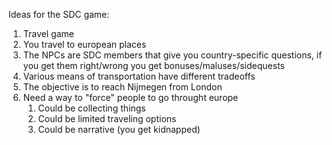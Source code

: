Ideas for the SDC game:

1. Travel game
2. You travel to european places
3. The NPCs are SDC members that give you country-specific questions, if you get them right/wrong you get bonuses/maluses/sidequests
4. Various means of transportation have different tradeoffs
5. The objective is to reach Nijmegen from London
6. Need a way to "force" people to go throught europe
   1. Could be collecting things
   2. Could be limited traveling options
   3. Could be narrative (you get kidnapped)
